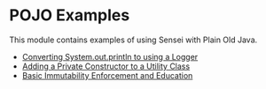 # POJO Examples

This module contains examples of using Sensei with Plain Old Java.

- [Converting System.out.println to using a Logger](src/test/java/logging)
- [Adding a Private Constructor to a Utility Class](src/test/java/privateconstructors)
- [Basic Immutability Enforcement and Education](/src/main/java/immutability)
